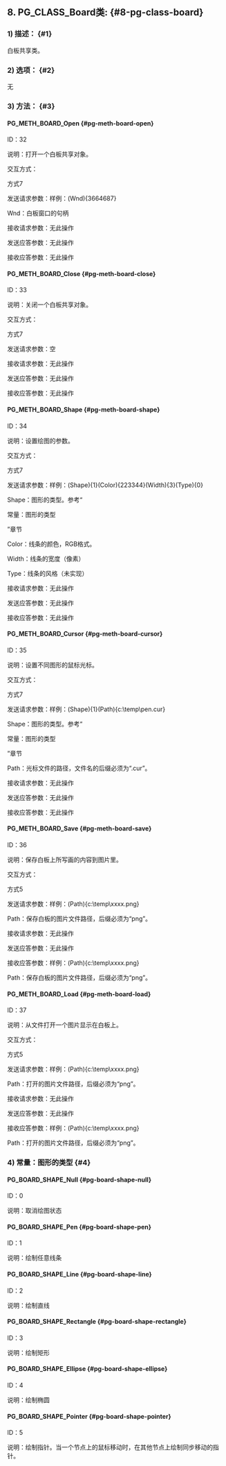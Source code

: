 ## 8\. PG_CLASS_Board类: {#8-pg-class-board}

### 1) 描述： {#1}

白板共享类。

### 2) 选项： {#2}

无

### 3) 方法： {#3}

#### PG_METH_BOARD_Open {#pg-meth-board-open}

ID：32

说明：打开一个白板共享对象。

交互方式：

方式7

发送请求参数：样例：(Wnd){3664687}

Wnd：白板窗口的句柄

接收请求参数：无此操作

发送应答参数：无此操作

接收应答参数：无此操作

#### PG_METH_BOARD_Close {#pg-meth-board-close}

ID：33

说明：关闭一个白板共享对象。

交互方式：

方式7

发送请求参数：空

接收请求参数：无此操作

发送应答参数：无此操作

接收应答参数：无此操作

#### PG_METH_BOARD_Shape {#pg-meth-board-shape}

ID：34

说明：设置绘图的参数。

交互方式：

方式7

发送请求参数：样例：(Shape){1}(Color){223344}(Width){3}(Type){0}

Shape：图形的类型。参考“

常量：图形的类型

”章节

Color：线条的颜色，RGB格式。

Width：线条的宽度（像素）

Type：线条的风格（未实现）

接收请求参数：无此操作

发送应答参数：无此操作

接收应答参数：无此操作

#### PG_METH_BOARD_Cursor {#pg-meth-board-cursor}

ID：35

说明：设置不同图形的鼠标光标。

交互方式：

方式7

发送请求参数：样例：(Shape){1}(Path){c:\temp\pen.cur}

Shape：图形的类型。参考“

常量：图形的类型

”章节

Path：光标文件的路径，文件名的后缀必须为“.cur”。

接收请求参数：无此操作

发送应答参数：无此操作

接收应答参数：无此操作

#### PG_METH_BOARD_Save {#pg-meth-board-save}

ID：36

说明：保存白板上所写画的内容到图片里。

交互方式：

方式5

发送请求参数：样例：(Path){c:\temp\xxxx.png}

Path：保存白板的图片文件路径，后缀必须为“png”。

接收请求参数：无此操作

发送应答参数：无此操作

接收应答参数：样例：(Path){c:\temp\xxxx.png}

Path：保存白板的图片文件路径，后缀必须为“png”。

#### PG_METH_BOARD_Load {#pg-meth-board-load}

ID：37

说明：从文件打开一个图片显示在白板上。

交互方式：

方式5

发送请求参数：样例：(Path){c:\temp\xxxx.png}

Path：打开的图片文件路径，后缀必须为“png”。

接收请求参数：无此操作

发送应答参数：无此操作

接收应答参数：样例：(Path){c:\temp\xxxx.png}

Path：打开的图片文件路径，后缀必须为“png”。

### 4) 常量：图形的类型 {#4}

#### PG_BOARD_SHAPE_Null {#pg-board-shape-null}

ID：0

说明：取消绘图状态

#### PG_BOARD_SHAPE_Pen {#pg-board-shape-pen}

ID：1

说明：绘制任意线条

#### PG_BOARD_SHAPE_Line {#pg-board-shape-line}

ID：2

说明：绘制直线

#### PG_BOARD_SHAPE_Rectangle {#pg-board-shape-rectangle}

ID：3

说明：绘制矩形

#### PG_BOARD_SHAPE_Ellipse {#pg-board-shape-ellipse}

ID：4

说明：绘制椭圆

#### PG_BOARD_SHAPE_Pointer {#pg-board-shape-pointer}

ID：5

说明：绘制指针。当一个节点上的鼠标移动时，在其他节点上绘制同步移动的指针。